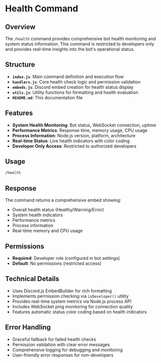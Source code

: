# Health Command

## Overview

The `/health` command provides comprehensive bot health monitoring and system status information. This command is restricted to developers only and provides real-time insights into the bot's operational status.

## Structure

- **`index.js`**: Main command definition and execution flow
- **`handlers.js`**: Core health check logic and permission validation
- **`embeds.js`**: Discord embed creation for health status display
- **`utils.js`**: Utility functions for formatting and health evaluation
- **`README.md`**: This documentation file

## Features

- **System Health Monitoring**: Bot status, WebSocket connection, uptime
- **Performance Metrics**: Response time, memory usage, CPU usage
- **Process Information**: Node.js version, platform, architecture
- **Real-time Status**: Live health indicators with color coding
- **Developer Only Access**: Restricted to authorized developers

## Usage

```bash
/health
```

## Response

The command returns a comprehensive embed showing:

- Overall health status (Healthy/Warning/Error)
- System health indicators
- Performance metrics
- Process information
- Real-time memory and CPU usage

## Permissions

- **Required**: Developer role (configured in bot settings)
- **Default**: No permissions (restricted access)

## Technical Details

- Uses Discord.js EmbedBuilder for rich formatting
- Implements permission checking via `isDeveloper()` utility
- Provides real-time system metrics via Node.js process API
- Includes WebSocket ping monitoring for connection quality
- Features automatic status color coding based on health indicators

## Error Handling

- Graceful fallback for failed health checks
- Permission validation with clear error messages
- Comprehensive logging for debugging and monitoring
- User-friendly error responses for non-developers
